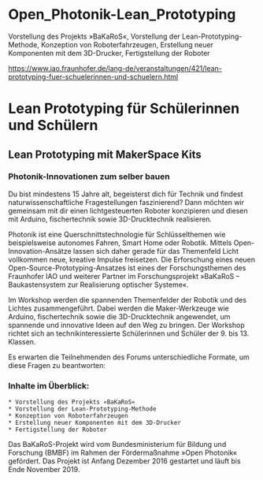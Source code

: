 # Open_Photonik-Lean_Prototyping
Vorstellung des Projekts »BaKaRoS«, Vorstellung der Lean-Prototyping-Methode, Konzeption von Roboterfahrzeugen, Erstellung neuer Komponenten mit dem 3D-Drucker, Fertigstellung der Roboter

https://www.iao.fraunhofer.de/lang-de/veranstaltungen/421/lean-prototyping-fuer-schuelerinnen-und-schuelern.html

# Lean Prototyping für Schülerinnen und Schülern
## Lean Prototyping mit MakerSpace Kits

### Photonik-Innovationen zum selber bauen
Du bist mindestens 15 Jahre alt, begeisterst dich für Technik und findest naturwissenschaftliche Fragestellungen faszinierend? Dann möchten wir gemeinsam mit dir einen lichtgesteuerten Roboter konzipieren und diesen mit Arduino, fischertechnik sowie 3D-Drucktechnik realisieren.

Photonik ist eine Querschnittstechnologie für Schlüsselthemen wie beispielsweise autonomes Fahren, Smart Home oder Robotik. Mittels Open-Innovation-Ansätze lassen sich daher gerade für das Themenfeld Licht vollkommen neue, kreative Impulse freisetzen. Die Erforschung eines neuen Open-Source-Prototyping-Ansatzes ist eines der Forschungsthemen des Fraunhofer IAO und weiterer Partner im Forschungsprojekt »BaKaRoS – Baukastensystem zur Realisierung optischer Systeme«.

Im Workshop werden die spannenden Themenfelder der Robotik und des Lichtes zusammengeführt. Dabei werden die Maker-Werkzeuge wie Arduino, fischertechnik sowie die 3D-Drucktechnik angewendet, um spannende und innovative Ideen auf den Weg zu bringen. Der Workshop richtet sich an technikinteressierte Schülerinnen und Schüler der 9. bis 13. Klassen.

Es erwarten die Teilnehmenden des Forums unterschiedliche Formate, um diese Fragen zu beantworten:

### Inhalte im Überblick:

    * Vorstellung des Projekts »BaKaRoS«
    * Vorstellung der Lean-Prototyping-Methode
    * Konzeption von Roboterfahrzeugen
    * Erstellung neuer Komponenten mit dem 3D-Drucker
    * Fertigstellung der Roboter

Das BaKaRoS-Projekt wird vom Bundesministerium für Bildung und Forschung (BMBF) im Rahmen der Fördermaßnahme »Open Photonik« gefördert. Das Projekt ist Anfang Dezember 2016 gestartet und läuft bis Ende November 2019.
